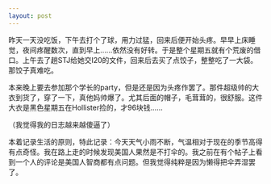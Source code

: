 ```yaml
---
layout: post
---
```

昨天一天没吃饭，下午去打个了球，用力过猛，回来后便开始头疼。早早上床睡觉，夜间疼醒数次，直到早上……依然没有好转。于是整个星期五就有个荒废的借口。上午去了趟STJ给她交I20的文件，回来后去买了点饺子，整整吃了一大袋。那饺子真难吃。

本来晚上要去参加那个学长的party，但是还是因为头疼作罢了。那件超级帅的大衣到货了，穿了一下，真他妈帅爆了。尤其后面的帽子，毛茸茸的，很舒服。这件大衣是黑色星期五在Hollister捡的，才96块钱……

（我觉得我的日志越来越傻逼了）

本着记录生活的原则，特此记录：今天天气小雨不断，气温相对于现在的季节高得有点奇怪。我在路上走的时候发现美国人果然是不打伞的。我之前在有个帖子上看到一个人的评论是美国人智商都有点问题。但我觉得纯粹是因为懒得把伞弄湿罢了。